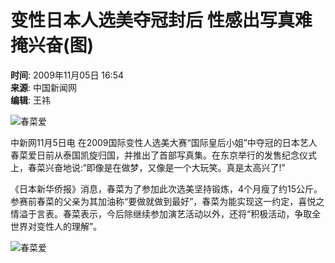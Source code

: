 # 变性日本人选美夺冠封后 性感出写真难掩兴奋(图)

**时间**: 2009年11月05日 16:54  
**来源**: 中国新闻网  
**编辑**: 王祎

![春菜爱](http://i2.chinanews.com/zwimg/01.jpg)

中新网11月5日电 在2009国际变性人选美大赛“国际皇后小姐”中夺冠的日本艺人春菜爱日前从泰国凯旋归国，并推出了首部写真集。在东京举行的发售纪念仪式上，春菜兴奋地说:“即像是在做梦，又像是一个大玩笑。真是太高兴了!”

《日本新华侨报》消息，春菜为了参加此次选美坚持锻炼，4个月瘦了约15公斤。参赛前春菜的父亲为其加油称“要做就做到最好”，春菜为能实现这一约定，喜悦之情溢于言表。春菜表示，今后除继续参加演艺活动以外，还将“积极活动，争取全世界对变性人的理解”。

![春菜爱](U233P4T8D1949705F107DT20091105165412.jpg)